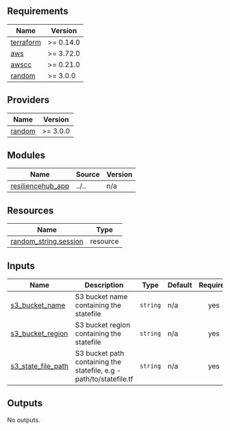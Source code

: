 <!-- BEGIN_TF_DOCS -->
## Requirements

| Name | Version |
|------|---------|
| <a name="requirement_terraform"></a> [terraform](#requirement\_terraform) | >= 0.14.0 |
| <a name="requirement_aws"></a> [aws](#requirement\_aws) | >= 3.72.0 |
| <a name="requirement_awscc"></a> [awscc](#requirement\_awscc) | >= 0.21.0 |
| <a name="requirement_random"></a> [random](#requirement\_random) | >= 3.0.0 |

## Providers

| Name | Version |
|------|---------|
| <a name="provider_random"></a> [random](#provider\_random) | >= 3.0.0 |

## Modules

| Name | Source | Version |
|------|--------|---------|
| <a name="module_resiliencehub_app"></a> [resiliencehub\_app](#module\_resiliencehub\_app) | ../.. | n/a |

## Resources

| Name | Type |
|------|------|
| [random_string.session](https://registry.terraform.io/providers/hashicorp/random/latest/docs/resources/string) | resource |

## Inputs

| Name | Description | Type | Default | Required |
|------|-------------|------|---------|:--------:|
| <a name="input_s3_bucket_name"></a> [s3\_bucket\_name](#input\_s3\_bucket\_name) | S3 bucket name containing the statefile | `string` | n/a | yes |
| <a name="input_s3_bucket_region"></a> [s3\_bucket\_region](#input\_s3\_bucket\_region) | S3 bucket region containing the statefile | `string` | n/a | yes |
| <a name="input_s3_state_file_path"></a> [s3\_state\_file\_path](#input\_s3\_state\_file\_path) | S3 bucket path containing the statefile, e.g - path/to/statefile.tf | `string` | n/a | yes |

## Outputs

No outputs.
<!-- END_TF_DOCS -->